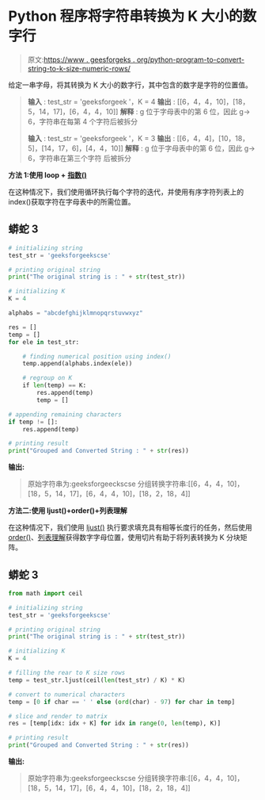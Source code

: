 # Python 程序将字符串转换为 K 大小的数字行

> 原文:[https://www . geesforgeks . org/python-program-to-convert-string-to-k-size-numeric-rows/](https://www.geeksforgeeks.org/python-program-to-convert-string-to-k-sized-numerical-rows/)

给定一串字母，将其转换为 K 大小的数字行，其中包含的数字是字符的位置值。

> **输入** : test_str = 'geeksforgeek '，K = 4
> **输出** : [[6，4，4，10]，[18，5，14，17]，[6，4，4，10]]
> **解释** : g 位于字母表中的第 6 位，因此 g→ 6，字符串在每第 4 个字符后被拆分
> 
> **输入** : test_str = 'geeksforgeek '，K = 3
> **输出** : [[6，4，4]，[10，18，5]，[14，17，6]，[4，4，10]]
> **解释** : g 位于字母表中的第 6 位，因此 g→ 6，字符串在第三个字符
> 后被拆分

**方法 1:使用 loop +** [**指数()**](https://www.geeksforgeeks.org/python-list-index/#:~:text=index()%20is%20an%20inbuilt,index%20where%20the%20element%20appears.&text=Parameters%20%3A,lowest%20index%20will%20be%20returned.)

在这种情况下，我们使用循环执行每个字符的迭代，并使用有序字符列表上的 index()获取字符在字母表中的所需位置。

## 蟒蛇 3

```py
# initializing string
test_str = 'geeksforgeekscse'

# printing original string
print("The original string is : " + str(test_str))

# initializing K
K = 4

alphabs = "abcdefghijklmnopqrstuvwxyz"

res = []
temp = []
for ele in test_str:

    # finding numerical position using index()
    temp.append(alphabs.index(ele))

    # regroup on K
    if len(temp) == K:
        res.append(temp)
        temp = []

# appending remaining characters
if temp != []:
    res.append(temp)

# printing result
print("Grouped and Converted String : " + str(res))
```

**输出:**

> 原始字符串为:geeksforgeeckscse
> 分组转换字符串:[[6，4，4，10]，[18，5，14，17]，[6，4，4，10]，[18，2，18，4]]

**方法二:使用 ljust()+order()+列表理解**

在这种情况下，我们使用 [ljust()](https://www.geeksforgeeks.org/python-string-ljust-rjust-center/) 执行要求填充具有相等长度行的任务，然后使用[order()](https://www.geeksforgeeks.org/ord-function-python/)、[列表理解](https://www.geeksforgeeks.org/comprehensions-in-python/)获得数字字母位置，使用切片有助于将列表转换为 K 分块矩阵。

## 蟒蛇 3

```py
from math import ceil

# initializing string
test_str = 'geeksforgeekscse'

# printing original string
print("The original string is : " + str(test_str))

# initializing K
K = 4

# filling the rear to K size rows
temp = test_str.ljust(ceil(len(test_str) / K) * K)

# convert to numerical characters
temp = [0 if char == ' ' else (ord(char) - 97) for char in temp]

# slice and render to matrix
res = [temp[idx: idx + K] for idx in range(0, len(temp), K)]

# printing result
print("Grouped and Converted String : " + str(res))
```

**输出:**

> 原始字符串为:geeksforgeeckscse
> 分组转换字符串:[[6，4，4，10]，[18，5，14，17]，[6，4，4，10]，[18，2，18，4]]